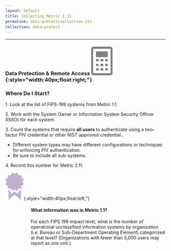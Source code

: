 ```yaml
---
layout: default
title: Collecting Metric 2.11
permalink: data-protect/collection-211
collection: data-protect
---
```

---
### Data Protection & Remote Access ![calc logo](../img/calc.png){:style="width:40px;float:right;"}
### Where Do I Start?
<p>
1. Look at the list of FIPS-199 systems from Metric 1.1.</p>
<p>
2. Work with the System Owner or Information System Security Officer (ISSO) for each system.</p>
<p>
3. Count the systems that require <b>all users</b> to authenticate using a two-factor PIV credential or other NIST approved credential..</p>
<ul>
<li>Different system types may have different configurations or techniques for enforcing PIV authentication.</li>
<li>Be sure to include all sub-systems.</li>
</ul>
<p>
4. Record this number for Metric 2.11. </p>

![ribbon logo](../img/ribbon.png){:style="width:40px;float:left;"}
<style>
div .usa-alert {background-color: #e1f3f8;}
div .usa-alert-text {
padding-left: 5rem;
horizontal-align: right; }
  </style>
  <div class="usa-alert">
  <div class="usa-alert-text">
    <p class="usa-alert-text"><H4>What information was in Metric 1.1?</H4>
    For each FIPS 199 impact level, what is the number of operational unclassified information systems by organization (i.e. Bureau or Sub-Department Operating Element) categorized at that level? (Organizations with fewer than 5,000 users may report as one unit.)
</p>
</div>
</div>
